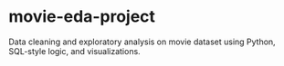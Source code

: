 # movie-eda-project
Data cleaning and exploratory analysis on movie dataset using Python, SQL-style logic, and visualizations.
